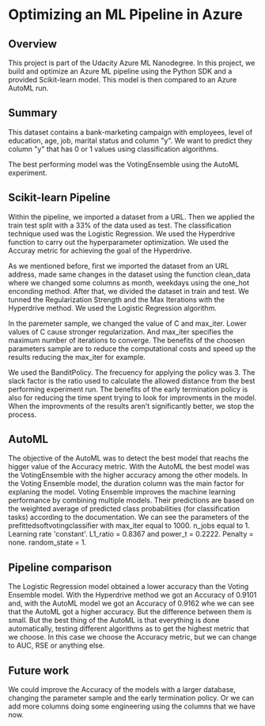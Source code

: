 # Optimizing an ML Pipeline in Azure

## Overview
This project is part of the Udacity Azure ML Nanodegree.
In this project, we build and optimize an Azure ML pipeline using the Python SDK and a provided Scikit-learn model.
This model is then compared to an Azure AutoML run.

## Summary
This dataset contains a bank-marketing campaign with employees, level of education, age, job, marital status and column "y". We want to predict they column "y" that has 0 or 1 values using classification algorithms.


The best performing model was the VotingEnsemble using the AutoML experiment.

## Scikit-learn Pipeline
Within the pipeline, we imported a dataset from a URL. Then we applied the train test split with a 33% of the data used as test.
The classification technique used was the Logistic Regression.
We used the Hyperdrive function to carry out the hyperparameter optimization. We used the Accuray metric for achieving the goal of the Hyperdrive.

As we mentioned before, first we imported the dataset from an URL address, made same changes in the dataset using the function clean_data where we changed some columns as month, weekdays using the one_hot enconding method. 
After that, we divided the dataset in train and test.
We tunned the Regularization Strength and the Max Iterations with the Hyperdrive method. 
We used the Logistic Regression algorithm.

In the paremeter sample, we changed the value of C and max_iter.
Lower values of C cause stronger regularization.
And max_iter specifies the maximum number of iterations to converge.
The benefits of the choosen parameters sample are to reduce the computational costs and speed up the results reducing the max_iter for example. 

We used the BanditPolicy.
The frecuency for applying the policy was 3.
The slack factor is the ratio used to calculate the allowed distance from the best performing experiment run.
The benefits of the early termination policy is also for reducing the time spent trying to look for improvments in the model. When the improvments of the results aren't significantly better, we stop the process.

## AutoML
The objective of the AutoML was to detect the best model that reachs the higger value of the Accuracy metric.
With the AutoML the best model was the VotingEnsemble with the higher accuracy among the other models.
In the Voting Ensemble model, the duration column was the main factor for explaning the model.
Voting Ensemble improves the machine learning performance by combining multiple models. Their predictions are based on the weighted average of predicted class probabilities (for classification tasks) according to the documentation.
We can see the parameters of the prefittedsoftvotingclassifier with max_iter equal to 1000. n_jobs equal to 1. Learning rate 'constant'. L1_ratio = 0.8367 and power_t = 0.2222. Penalty = none. random_state = 1.

## Pipeline comparison
The Logistic Regression model obtained a lower accuracy than the Voting Ensemble model.
With the Hyperdrive method we got an Accuracy of 0.9101 and, with the AutoML model we got an Accuracy of 0.9162 whe we can see that the AutoML got a higher accuracy. But the difference between them is small.
But the best thing of the AutoML is that everything is done automatically, testing different algorithms as to get the highest metric that we choose. In this case we choose the Accuracy metric, but we can change to AUC, RSE or anything else.

## Future work
We could improve the Accuracy of the models with a larger database, changing the parameter sample and the early termination policy. Or we can add more columns doing some engineering using the columns that we have now.


